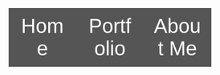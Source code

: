 <!DOCTYPE html>
<html>
<head>
<meta name="viewport" content="width=device-width, initial-scale=1">
</head>
<body>
    <style>* {box-sizing: border-box}

        /* Set height of body and the document to 100% */
        body, html {
          height: 100%;
          margin: 0;
          font-family: Arial;
        }
        
        /* Style tab links */
        .tablink {
          background-color: #555;
          color: white;
          float: left;
          border: none;
          outline: none;
          cursor: pointer;
          padding: 14px 16px;
          font-size: 40px;
          width: 33.3%;
        }
        
        .tablink:hover {
          background-color: #000000;
        }
        
        /* Style the tab content (and add height:100% for full page content) */
        .tabcontent {
         color: white;
          display: none;
          padding: 100px 20px;
          height: 100%;
        }
        h1{
          position: relative;
          text-align: center;
         
        }
        center{
          display:block;
          margin-left: auto;
          margin-right: auto;
          width: 50%;
          
        
        }
        
        
          
        
        
        
        
        
        #Home {background-color: crimson ;}
        #Portfolio {background-color:olive;}
        #AboutMe {background-color: blueviolet;}
</style>

 <button class="tablink" onclick="openPage('Home', this, 'black')" id="defaultOpen">Home</button>
 <button class="tablink" onclick="openPage('Portfolio', this, 'black')">Portfolio</button>
 <button class="tablink" onclick="openPage('AboutMe', this, 'black')">About Me</button>


 <div id="Home" class="tabcontent">
  <h1>This is Alan Coronado's Home Page!!!</h1>
  <h2>This is my home away from home:</h2>
  <img src="images/Soccerfield.jpg" alt="Soccer Field" class="center">
 </div>

 <div id="Portfolio" class="tabcontent">
  <h1>Below you can see some of my Assigments:</h1>
  
 
 </div>

 <div id="AboutMe" class="tabcontent">
  <h1>Here is a little background information about myself: </h1>
  <img  src="images/map.gdl.jpg" alt="Guadalajara" class="center">
  <p>"This is where I am from"</p>

 </div>
<script>function openPage(pageName,elmnt,color) {
    var i, tabcontent, tablinks;
    tabcontent = document.getElementsByClassName("tabcontent");
    for (i = 0; i < tabcontent.length; i++) {
      tabcontent[i].style.display = "none";
    }
    tablinks = document.getElementsByClassName("tablink");
    for (i = 0; i < tablinks.length; i++) {
      tablinks[i].style.backgroundColor = "";
    }
    document.getElementById(pageName).style.display = "block";
    elmnt.style.backgroundColor = color;
  }
  
  
  
  // Get the element with id="defaultOpen" and click on it
  document.getElementById("defaultOpen").click();
  </script>

   
</body>
</html> 

